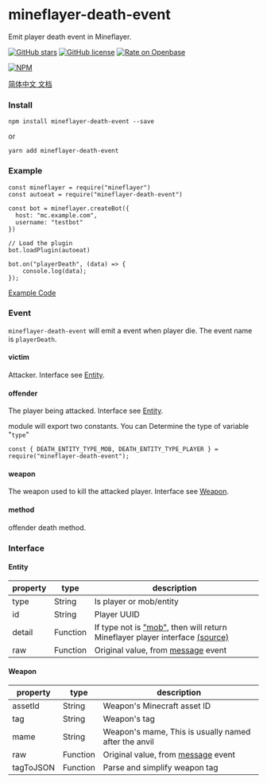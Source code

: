 # mineflayer-death-event

Emit player death event in Mineflayer.

[![GitHub stars](https://img.shields.io/github/stars/tuanzisama/mineflayer-death-event)](https://github.com/tuanzisama/mineflayer-death-event/stargazers)
[![GitHub license](https://img.shields.io/github/license/tuanzisama/mineflayer-death-event)](https://github.com/tuanzisama/mineflayer-death-event/blob/master/LICENSE)
[![Rate on Openbase](https://badges.openbase.io/js/rating/mineflayer-death-event.svg)](https://openbase.io/js/mineflayer-death-event?utm_source=embedded&utm_medium=badge&utm_campaign=rate-badge)

[![NPM](https://nodei.co/npm/mineflayer-death-event.png)](https://nodei.co/npm/mineflayer-death-event/)

[简体中文 文档](./README.ZH_CN.MD)

### Install

```
npm install mineflayer-death-event --save
```

or

```
yarn add mineflayer-death-event
```

### Example

```
const mineflayer = require("mineflayer")
const autoeat = require("mineflayer-death-event")

const bot = mineflayer.createBot({
  host: "mc.example.com",
  username: "testbot"
})

// Load the plugin
bot.loadPlugin(autoeat)

bot.on("playerDeath", (data) => {
    console.log(data);
});

```
[Example Code](./test/index.js)


### Event

`mineflayer-death-event` will emit a event when player die. The event name is `playerDeath`.

#### victim

Attacker. Interface see [Entity](#Entity).

#### offender

The player being attacked. Interface see [Entity](#Entity).

<a name=module-export-contants></a>
module will export two constants. You can Determine the type of variable "`type`"

```
const { DEATH_ENTITY_TYPE_MOB, DEATH_ENTITY_TYPE_PLAYER } = require("mineflayer-death-event");
```

#### weapon

The weapon used to kill the attacked player. Interface see [Weapon](#Weapon).

#### method

offender death method.

### Interface

#### Entity

| property | type | description |
| ------ | ------ | ------ |
| type | String | Is player or mob/entity |
| id | String | Player UUID |
| detail | Function | If type not is ["mob"](#module-export-contants), then will return Mineflayer player interface [(source)](https://mineflayer.prismarine.js.org/#/api?id=botplayers) |
| raw | Function | Original value, from [message](https://mineflayer.prismarine.js.org/#/api?id=quotmessagequot-jsonmsg-position) event |

#### Weapon

| property | type | description |
| ------ | ------ | ------ |
| assetId | String | Weapon's Minecraft asset ID |
| tag | String | Weapon's tag |
| mame | String | Weapon's mame, This is usually named after the anvil |
| raw | Function | Original value, from [message](https://mineflayer.prismarine.js.org/#/api?id=quotmessagequot-jsonmsg-position) event |
| tagToJSON | Function | Parse and simplify weapon tag |
